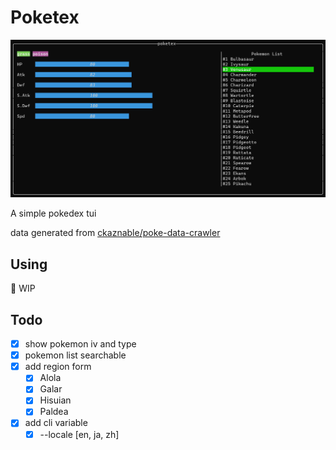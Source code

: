 # Poketex

![demo](doc/demo.png)

A simple pokedex tui

data generated from [ckaznable/poke-data-crawler](https://github.com/ckaznable/poke-data-cralwer)

## Using

🚧 WIP

## Todo

- [x] show pokemon iv and type
- [x] pokemon list searchable
- [x] add region form
  - [x] Alola
  - [x] Galar
  - [x] Hisuian
  - [x] Paldea
- [x] add cli variable
  - [x] --locale [en, ja, zh]